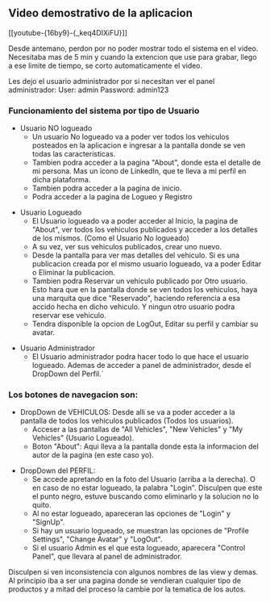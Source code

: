 ## Video demostrativo de la aplicacion
[[youtube-{16by9}-{_keq4DIXiFU}]]


Desde antemano, perdon por no poder mostrar todo el sistema en el video. Necesitaba mas de 5 min y cuando la extencion que use para grabar, llego a ese limite de tiempo, se corto automaticamente el video.

Les dejo el usuario administrador por si necesitan ver el panel administrador:
User:       admin
Password:   admin123


### Funcionamiento del sistema por tipo de Usuario
* Usuario NO logueado
    * Un usuario No logueado va a poder ver todos los vehiculos posteados en la aplicacion e ingresar a la pantalla donde se ven todas las caracteristicas.
    * Tambien podra acceder a la pagina "About", donde esta el detalle de mi persona. Mas un icono de LinkedIn, que te lleva a mi perfil en dicha plataforma.
    * Tambien podra acceder a la pagina de inicio.
    * Podra acceder a la pagina de Logueo y Registro
+ Usuario Logueado
    - El Usuario logueado va a poder acceder al Inicio, la pagina de "About", ver todos los vehiculos publicados y acceder a los detalles de los mismos. (Como el Usuario No logueado)
    - A su vez, ver sus vehiculos publicados, crear uno nuevo.
    - Desde la pantalla para ver mas detalles del vehiculo. Si es una publicacion creada por el mismo usuario logueado, va a poder Editar o Eliminar la publicacion.
    - Tambien podra Reservar un vehiculo publicado por Otro usuario. Esto hara que en la pantalla donde se ven todos los vehiculos, haya una marquita que dice "Reservado", haciendo referencia a esa accido hecha en dicho vehiculo. Y ningun otro usuario podra reservar ese vehiculo.
    - Tendra disponible la opcion de LogOut, Editar su perfil y cambiar su avatar.
- Usuario Administrador
    - El Usuario administrador podra hacer todo lo que hace el usuario logueado. Ademas de acceder a panel de administrador, desde el DropDown del Perfil.`



### Los botones de navegacion son:
* DropDown de VEHICULOS: Desde alli se va a poder acceder a la pantalla de todos los vehiculos publicados (Todos los usuarios).
    * Acceser a las pantallas de "All Vehicles", "New Vehicles" y "My Vehicles" (Usuario Logueado).
    * Boton "About": Aqui lleva a la pantalla donde esta la informacion del autor de la pagina (en este caso yo).
- DropDown del PERFIL: 
    - Se accede apretando en la foto del Usuario (arriba a la derecha). O en caso de no estar logueado, la palabra "Login". Disculpen que este el punto negro, estuve buscando como eliminarlo y la solucion no lo quito.
    - Al no estar logueado, apareceran las opciones de "Login" y "SignUp".
    - Si hay un usuario logueado, se muestran las opciones de "Profile Settings", "Change Avatar" y "LogOut".
    - Si el usuario Admin es el que esta logueado, aparecera "Control Panel", que llevara al panel de administrador.


Disculpen si ven inconsistencia con algunos nombres de las view y demas. Al principio iba a ser una pagina donde se vendieran cualquier tipo de productos y a mitad del proceso la cambie por la tematica de los autos.